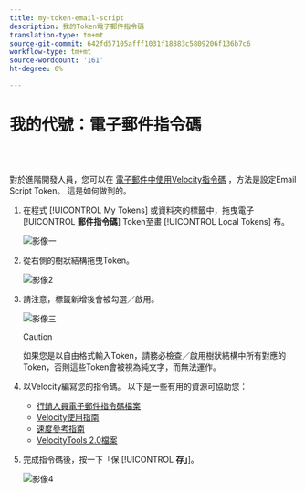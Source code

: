 ```yaml
---
title: my-token-email-script
description: 我的Token電子郵件指令碼
translation-type: tm+mt
source-git-commit: 642fd57105afff1031f18883c5809206f136b7c6
workflow-type: tm+mt
source-wordcount: '161'
ht-degree: 0%

---
```



# 我的代號：電子郵件指令碼

<br> 

對於進階開發人員，您可以在 [電子郵件中使用Velocity指令碼](http://velocity.apache.org/engine/1.7/user-guide.html) ，方法是設定Email Script Token。 這是如何做到的。

1. 在程式 [!UICONTROL My Tokens] 或資料夾的標籤中，拖曳電子 [!UICONTROL **郵件指令碼**] Token至畫 [!UICONTROL Local Tokens] 布。

   ![影像一](/help/sky/assets/my-tokens/my-token-email-script/my-token-email-script-1.png)

1. 從右側的樹狀結構拖曳Token。

   ![影像2](/help/sky/assets/my-tokens/my-token-email-script/my-token-email-script-2.png)

1. 請注意，標籤新增後會被勾選／啟用。

   ![影像三](/help/sky/assets/my-tokens/my-token-email-script/my-token-email-script-3.png)

   >[!CAUTION]
   >
   >如果您是以自由格式輸入Token，請務必檢查／啟用樹狀結構中所有對應的Token，否則這些Token會被視為純文字，而無法運作。

1. 以Velocity編寫您的指令碼。 以下是一些有用的資源可協助您：

   * [行銷人員電子郵件指令碼檔案](http://developers.marketo.com/email-scripting/)
   * [Velocity使用指南](http://velocity.apache.org/engine/devel/user-guide.html)
   * [速度參考指南](http://velocity.apache.org/engine/devel/vtl-reference-guide.html)
   * [VelocityTools 2.0檔案](http://velocity.apache.org/tools/releases/2.0/javadoc/index.html)

1. 完成指令碼後，按一下「保 [!UICONTROL **存」**]。

   ![影像4](/help/sky/assets/my-tokens/my-token-email-script/my-token-email-script-4.png)
